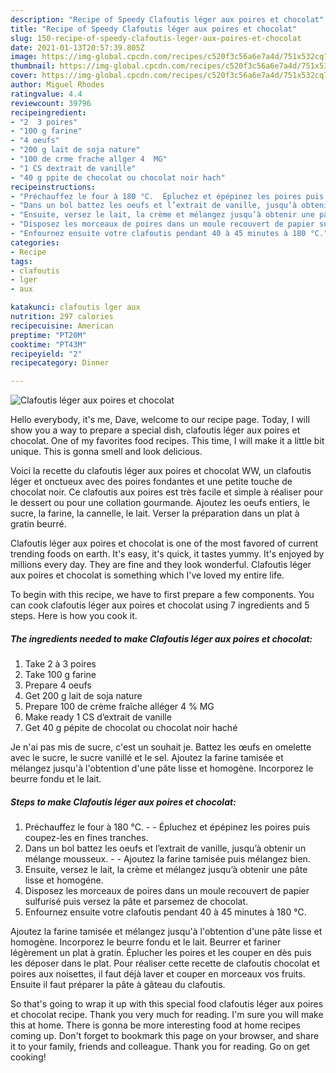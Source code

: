```yaml
---
description: "Recipe of Speedy Clafoutis léger aux poires et chocolat"
title: "Recipe of Speedy Clafoutis léger aux poires et chocolat"
slug: 150-recipe-of-speedy-clafoutis-leger-aux-poires-et-chocolat
date: 2021-01-13T20:57:39.805Z
image: https://img-global.cpcdn.com/recipes/c520f3c56a6e7a4d/751x532cq70/clafoutis-leger-aux-poires-et-chocolat-photo-principale-de-la-recette.jpg
thumbnail: https://img-global.cpcdn.com/recipes/c520f3c56a6e7a4d/751x532cq70/clafoutis-leger-aux-poires-et-chocolat-photo-principale-de-la-recette.jpg
cover: https://img-global.cpcdn.com/recipes/c520f3c56a6e7a4d/751x532cq70/clafoutis-leger-aux-poires-et-chocolat-photo-principale-de-la-recette.jpg
author: Miguel Rhodes
ratingvalue: 4.4
reviewcount: 39796
recipeingredient:
- "2  3 poires"
- "100 g farine"
- "4 oeufs"
- "200 g lait de soja nature"
- "100 de crme frache allger 4  MG"
- "1 CS dextrait de vanille"
- "40 g ppite de chocolat ou chocolat noir hach"
recipeinstructions:
- "Préchauffez le four à 180 °C.  Épluchez et épépinez les poires puis coupez-les en fines tranches."
- "Dans un bol battez les oeufs et l’extrait de vanille, jusqu’à obtenir un mélange mousseux.  Ajoutez la farine tamisée puis mélangez bien."
- "Ensuite, versez le lait, la crème et mélangez jusqu’à obtenir une pâte lisse et homogéne."
- "Disposez les morceaux de poires dans un moule recouvert de papier sulfurisé puis versez la pâte et parsemez de chocolat."
- "Enfournez ensuite votre clafoutis pendant 40 à 45 minutes à 180 °C."
categories:
- Recipe
tags:
- clafoutis
- lger
- aux

katakunci: clafoutis lger aux 
nutrition: 297 calories
recipecuisine: American
preptime: "PT20M"
cooktime: "PT43M"
recipeyield: "2"
recipecategory: Dinner

---
```



![Clafoutis léger aux poires et chocolat](https://img-global.cpcdn.com/recipes/c520f3c56a6e7a4d/751x532cq70/clafoutis-leger-aux-poires-et-chocolat-photo-principale-de-la-recette.jpg)

Hello everybody, it's me, Dave, welcome to our recipe page. Today, I will show you a way to prepare a special dish, clafoutis léger aux poires et chocolat. One of my favorites food recipes. This time, I will make it a little bit unique. This is gonna smell and look delicious.

Voici la recette du clafoutis léger aux poires et chocolat WW, un clafoutis léger et onctueux avec des poires fondantes et une petite touche de chocolat noir. Ce clafoutis aux poires est très facile et simple à réaliser pour le dessert ou pour une collation gourmande. Ajoutez les oeufs entiers, le sucre, la farine, la cannelle, le lait. Verser la préparation dans un plat à gratin beurré.

Clafoutis léger aux poires et chocolat is one of the most favored of current trending foods on earth. It's easy, it's quick, it tastes yummy. It's enjoyed by millions every day. They are fine and they look wonderful. Clafoutis léger aux poires et chocolat is something which I've loved my entire life.


To begin with this recipe, we have to first prepare a few components. You can cook clafoutis léger aux poires et chocolat using 7 ingredients and 5 steps. Here is how you cook it.

<!--inarticleads1-->

##### The ingredients needed to make Clafoutis léger aux poires et chocolat:

1. Take 2 à 3 poires
1. Take 100 g farine
1. Prepare 4 oeufs
1. Get 200 g lait de soja nature
1. Prepare 100 de crème fraîche alléger 4 % MG
1. Make ready 1 CS d’extrait de vanille
1. Get 40 g pépite de chocolat ou chocolat noir haché


Je n&#39;ai pas mis de sucre, c&#39;est un souhait je. Battez les œufs en omelette avec le sucre, le sucre vanillé et le sel. Ajoutez la farine tamisée et mélangez jusqu&#39;à l&#39;obtention d&#39;une pâte lisse et homogène. Incorporez le beurre fondu et le lait. 

<!--inarticleads2-->

##### Steps to make Clafoutis léger aux poires et chocolat:

1. Préchauffez le four à 180 °C. -  - Épluchez et épépinez les poires puis coupez-les en fines tranches.
1. Dans un bol battez les oeufs et l’extrait de vanille, jusqu’à obtenir un mélange mousseux. -  - Ajoutez la farine tamisée puis mélangez bien.
1. Ensuite, versez le lait, la crème et mélangez jusqu’à obtenir une pâte lisse et homogéne.
1. Disposez les morceaux de poires dans un moule recouvert de papier sulfurisé puis versez la pâte et parsemez de chocolat.
1. Enfournez ensuite votre clafoutis pendant 40 à 45 minutes à 180 °C.


Ajoutez la farine tamisée et mélangez jusqu&#39;à l&#39;obtention d&#39;une pâte lisse et homogène. Incorporez le beurre fondu et le lait. Beurrer et fariner légèrement un plat à gratin. Éplucher les poires et les couper en dès puis les déposer dans le plat. Pour réaliser cette recette de clafoutis chocolat et poires aux noisettes, il faut déjà laver et couper en morceaux vos fruits. Ensuite il faut préparer la pâte à gâteau du clafoutis. 

So that's going to wrap it up with this special food clafoutis léger aux poires et chocolat recipe. Thank you very much for reading. I'm sure you will make this at home. There is gonna be more interesting food at home recipes coming up. Don't forget to bookmark this page on your browser, and share it to your family, friends and colleague. Thank you for reading. Go on get cooking!

